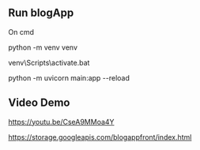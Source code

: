## Run blogApp

On cmd


python -m venv venv


venv\Scripts\activate.bat


python -m uvicorn main:app --reload

## Video Demo

https://youtu.be/CseA9MMoa4Y




https://storage.googleapis.com/blogappfront/index.html
